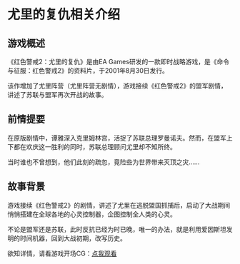 # 尤里的复仇相关介绍
    
## 游戏概述

《红色警戒2：尤里的复仇》是由EA Games研发的一款即时战略游戏，是《命令与征服：红色警戒2》的资料片，于2001年8月30日发行。

该作增加了尤里阵营（尤里阵营无剧情），游戏接续《红色警戒2》的盟军剧情，讲述了苏联与盟军再次开战的故事。

## 前情提要

在原版剧情中，谭雅深入克里姆林宫，活捉了苏联总理罗曼诺夫。然而，在盟军上下都在欢庆这一胜利的同时，苏联总理顾问尤里却不知所终。

当时谁也不曾想到，他们此刻的疏忽，竟险些为世界带来灭顶之灾……

## 故事背景

游戏接续《红色警戒2》的剧情，讲述了尤里在逃脱盟国抓捕后，启动了大战期间悄悄搭建在全球各地的心灵控制器，企图控制全人类的心灵。

不论是盟军还是苏联，此时反抗已经为时已晚，唯一的办法，就是利用爱因斯坦发明的时间机器，回到大战初期，改写历史。

欲知详情，请看游戏开场CG：[点我观看]()